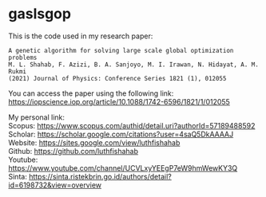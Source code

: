 # gaslsgop
This is the code used in my research paper:
```
A genetic algorithm for solving large scale global optimization problems
M. L. Shahab, F. Azizi, B. A. Sanjoyo, M. I. Irawan, N. Hidayat, A. M. Rukmi
(2021) Journal of Physics: Conference Series 1821 (1), 012055
```
You can access the paper using the following link:\
https://iopscience.iop.org/article/10.1088/1742-6596/1821/1/012055


My personal link: \
Scopus: https://www.scopus.com/authid/detail.uri?authorId=57189488592 \
Scholar: https://scholar.google.com/citations?user=4saQ5DkAAAAJ \
Website: https://sites.google.com/view/luthfishahab \
Github: https://github.com/luthfishahab \
Youtube: https://www.youtube.com/channel/UCVLxyYEEgP7eW9hmWewKY3Q \
Sinta: https://sinta.ristekbrin.go.id/authors/detail?id=6198732&view=overview
